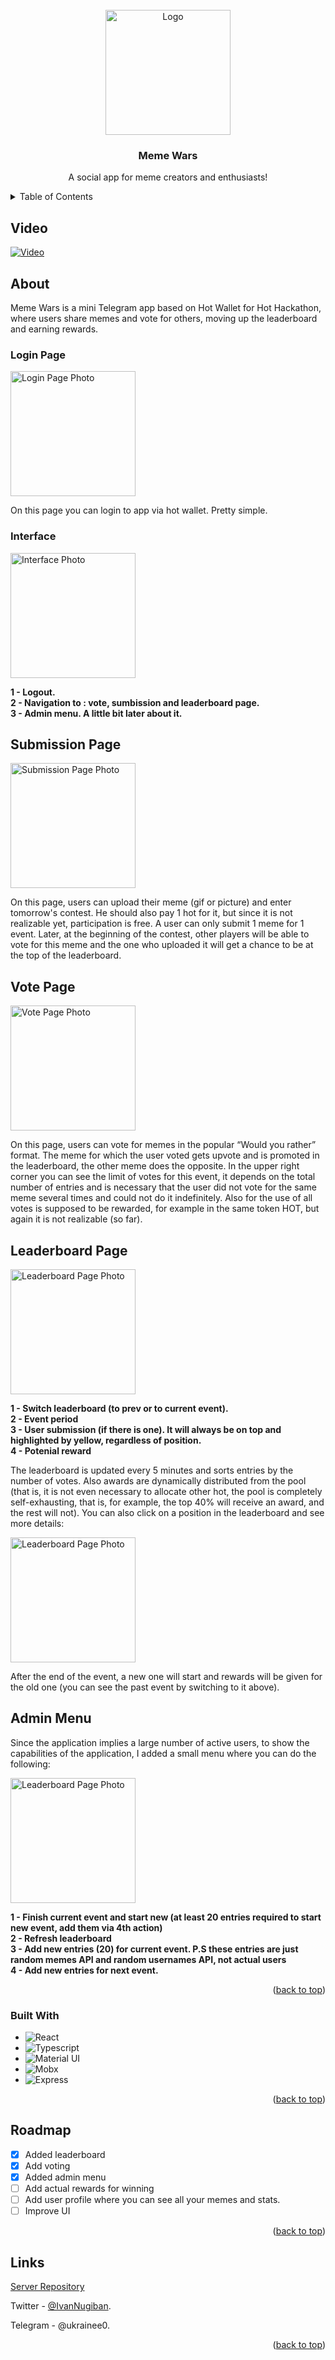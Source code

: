 
<!-- PROJECT LOGO -->

<br />
<div align="center">
  <a href="https://github.com/IvanNugiban/meme-wars">
<a id="readme-top"></a>
    <img src="src/assets/images/logo.jpg" alt="Logo" height="200">
  </a>

  <h3 align="center">Meme Wars</h3>

  <p align="center">
    A social app  for meme creators and enthusiasts!
    <br />
</div>


<!-- TABLE OF CONTENTS -->
<details>
  <summary>Table of Contents</summary>
  <ol>
     <li>
      <a href="#video">Video</a>
    </li>
    <li>
      <a href="#about">About</a>
      <ul>
        <li><a href="#login-page">Login page</a></li>
        <li><a href="#interface">Interface</a></li>
        <li><a href="#submission-page">Submission page</a></li>
        <li><a href="#vote-page">Vote page</a></li>
        <li><a href="#leaderboard-page">Leaderboard page</a></li>
         <li><a href="#admin-menu">Admin menu</a></li>
        <li><a href="#built-with">Built With</a></li>
      </ul>
    </li>
    <li><a href="#roadmap">Roadmap</a></li>
    <li><a href="#links">Links</a></li>
  </ol>
</details>

## Video

[![Video](https://img.youtube.com/vi/JCaLRFepJyU/0.jpg)](https://www.youtube.com/watch?v=JCaLRFepJyU)




<!-- ABOUT THE PROJECT -->
## About

Meme Wars is a mini Telegram app based on Hot Wallet for Hot Hackathon, where users share memes and vote for others, moving up the leaderboard and earning rewards.

### Login Page

<img id='login-page' src="src/assets/images/login-page.jpg" alt="Login Page Photo" width="200"/>


On this page you can login to app via hot wallet. Pretty simple.

### Interface

<img id='interface' src="src/assets/images/interface.png" alt="Interface Photo" width="200"/>


**1 - Logout.**  
**2 - Navigation to : vote, sumbission and leaderboard page.**  
**3 - Admin menu. A little bit later about it.**

## Submission Page

<img  src="src/assets/images/submission-page.png" alt="Submission Page Photo" width="200"/>  

On this page, users can upload their meme (gif or picture) and enter tomorrow's contest. He should also pay 1 hot for it, but since it is not realizable yet, participation is free. A user can only submit 1 meme for 1 event. Later, at the beginning of the contest, other players will be able to vote for this meme and the one who uploaded it will get a chance to be at the top of the leaderboard.

## Vote Page

<img  src="src/assets/images/vote-page.png" alt="Vote Page Photo" width="200"/>  

On this page, users can vote for memes in the popular “Would you rather” format. The meme for which the user voted gets upvote and is promoted in the leaderboard, the other meme does the opposite. In the upper right corner you can see the limit of votes for this event, it depends on the total number of entries and is necessary that the user did not vote for the same meme several times and could not do it indefinitely. Also for the use of all votes is supposed to be rewarded, for example in the same token HOT, but again it is not realizable (so far).

## Leaderboard Page

<img src="src/assets/images/leaderboard-page.png" alt="Leaderboard Page Photo" width="200"/>

**1 - Switch leaderboard (to prev or to current event).**  
**2 - Event period**  
**3 - User submission (if there is one). It will always be on top and highlighted by yellow, regardless of position.**  
**4 - Potenial reward**

The leaderboard is updated every 5 minutes and sorts entries by the number of votes. Also awards are dynamically distributed from the pool (that is, it is not even necessary to allocate other hot, the pool is completely self-exhausting, that is, for example, the top 40% will receive an award, and the rest will not). You can also click on a position in the leaderboard and see more details:

<img src="src/assets/images/leaderboard-details.jpg" alt="Leaderboard Page Photo" width="200"/>

After the end of the event, a new one will start and rewards will be given for the old one (you can see the past event by switching to it above).

## Admin Menu

Since the application implies a large number of active users, to show the capabilities of the application, I added a small menu where you can do the following:

<img src="src/assets/images/admin-menu.png" alt="Leaderboard Page Photo" width="200"/>

**1 - Finish current event and start new (at least 20 entries required to start new event, add them via 4th action)**  
**2 - Refresh leaderboard**  
**3 - Add new entries (20) for current event. P.S these entries are just random memes API and random usernames API, not actual users**  
**4 - Add new entries for next event.**

<p align="right">(<a href="#readme-top">back to top</a>)</p>

### Built With

* ![React][React.js]
* ![Typescript][Typescript]
* ![Material UI][MaterialUI]
* ![Mobx][Mobx Badge]
* ![Express][Express Badge]

<p align="right">(<a href="#readme-top">back to top</a>)</p>

<!-- ROADMAP -->
## Roadmap

- [x] Added leaderboard
- [x] Add voting
- [x] Added admin menu
- [ ] Add actual rewards for winning
- [ ] Add user profile where you can see all your memes and stats.
- [ ] Improve UI

<p align="right">(<a href="#readme-top">back to top</a>)</p>

<!-- CONTACT -->
## Links

[Server Repository](https://github.com/IvanNugiban/meme-wars-server)

Twitter - [@IvanNugiban](https://twitter.com/IvanNugiban).

Telegram - @ukrainee0.

<p align="right">(<a href="#readme-top">back to top</a>)</p>

[React.js]: https://img.shields.io/badge/React-20232A?style=for-the-badge&logo=react&logoColor=61DAFB

[Typescript]: https://img.shields.io/badge/TypeScript-3178C6?style=for-the-badge&logo=typescript&logoColor=white

[MaterialUI]: https://img.shields.io/badge/Material%20UI-007FFF?style=for-the-badge&logo=mui&logoColor=white

[Mobx Badge]: https://img.shields.io/badge/MobX-F95?logo=mobx&logoColor=fff&style=flat

[Express Badge]: https://img.shields.io/badge/Express-000?logo=express&logoColor=fff&style=flat